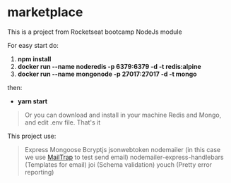 # marketplace
This is a project from Rocketseat bootcamp NodeJs module

For easy start do:

1. <b>npm install</b>
1. <b>docker run --name noderedis -p 6379:6379 -d -t redis:alpine</b>
1. <b>docker run --name mongonode -p 27017:27017 -d -t mongo</b>

then:
* <b> yarn start </b>

> Or you can download and install in your machine Redis and Mongo, and edit .env file. That's it


This project use:
> Express
> Mongoose
> Bcryptjs
> jsonwebtoken
> nodemailer (in this case we use [MailTrap](https://mailtrap.io) to test send email)
> nodemailer-express-handlebars (Templates for email)
> joi (Schema validation)
> youch (Pretty error reporting)
